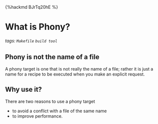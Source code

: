 {%hackmd BJrTq20hE %}
# What is Phony?
###### tags: `Makefile` `build tool`
## Phony is not the name of a file
A phony target is one that is not really the name of a file; rather it is just a name for a recipe to be executed when you make an explicit request. 

## Why use it?

There are two reasons to use a phony target
- to avoid a conflict with a file of the same name
- to improve performance.